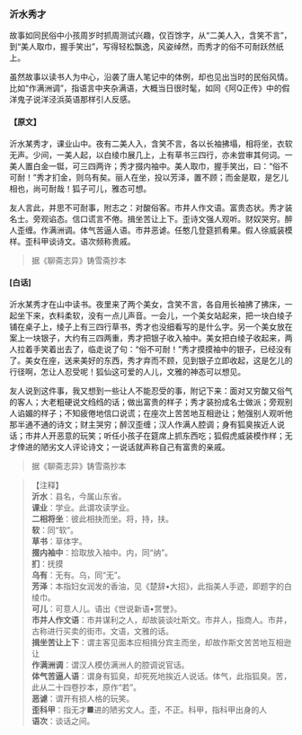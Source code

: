 <script type="text/javascript">
    var head = document.getElementsByTagName('head')[0];
    cssURL = '/public/liao.css';
    linkTag = document.createElement('link');
    linkTag.href = cssURL;
    linkTag.setAttribute('type','text/css');
    linkTag.setAttribute('rel','stylesheet');
    head.appendChild(linkTag);
</script>
### 沂水秀才

故事如同民俗中小孩周岁时抓周测试兴趣，仅百馀字，从“二美人入，含笑不言”，到“美人取巾，握手笑出”，写得轻松飘逸，风姿绰然，而秀才的俗不可耐跃然纸上。

虽然故事以读书人为中心，沿袭了唐人笔记中的体例，却也见出当时的民俗风情。比如“作满洲调”，指语言中夹杂满语，大概当日很时髦，如同《阿Q正传》中的假洋鬼子说洋泾浜英语那样引人反感。

#### 【原文】
<section>
沂水某秀才，课业山中。夜有二美人入，含笑不言，各以长袖拂塌，相将坐，衣软无声。少间，一美人起，以白绫巾展几上，上有草书三四行，亦未尝审其何词。一美人置白金一铤，可三四两许；秀才掇内袖中。美人取巾，握手笑出，曰：“俗不可耐！”秀才扪金，则乌有矣。丽人在坐，投以芳泽，置不顾；而金是取，是乞儿相也，尚可耐哉！狐子可儿，雅态可想。

友人言此，并思不可耐事，附志之：对酸俗客。市井人作文语。富贵态状。秀才装名士。旁观谄态。信口谎言不倦。揖坐苦让上下。歪诗文强人观听。财奴哭穷。醉人歪缠。作满洲调。体气苦逼人语。市井恶谑。任憨几登筵抓肴果。假人徐威装模样。歪科甲谈诗文。语次频称贵戚。

</section>

> 据《聊斋志异》铸雪斋抄本

#### [白话]
<aside>

沂水某秀才在山中读书。夜里来了两个美女，含笑不言，各自用长袖拂了拂床，一起坐下来，衣料柔软，没有一点儿声音。一会儿，一个美女站起来，把一块白绫子铺在桌子上，绫子上有三四行草书，秀才也没细看写的是什么字。另一个美女放在案上一块银子，大约有三四两重，秀才把银子收入袖中。美女把白绫子收起来，两人拉着手笑着出去了，临走说了句：“俗不可耐！”秀才摸摸袖中的银子，已经没有了。美女在座，送来美好的东西，秀才弃而不顾，见到银子立即收起，这是乞儿的行径啊，怎让人忍受呢！狐仙这可爱的人儿，文雅的神态可以想见。

友人说到这件事，我又想到一些让人不能忍受的事，附记下来：面对又穷酸又俗气的客人；大老粗硬说文绉绉的话；做出富贵的样子；秀才装扮成名士做派；旁观别人谄媚的样子；不知疲倦地信口说谎；在座次上苦苦地互相逊让；勉强别人观听他那半通不通的诗文；财主哭穷；醉汉歪缠；汉人作满人腔调；身有狐臭挨近人说话；市井人开恶意的玩笑；听任小孩子在筵席上抓东西吃；狐假虎威装模作样；无才倖进的陋劣文人评论诗文；一说话就声称自己有富贵的亲戚。

</aside>

> 据《聊斋志异》铸雪斋抄本  

> 【注释】  
<b>沂水</b>：县名，今属山东省。  
<b>课业</b>：学业。此谓攻读学业。  
<b>二相将坐</b>：彼此相抉而坐。将，持，扶。  
<b>软</b>：同“软”。  
<b>草书</b>：草体字。  
<b>掇内袖中</b>：拾取放入袖中。内，同“纳”。  
<b>扪</b>：抚摸  
<b>乌有</b>：无有。乌，同“无”。  
<b>芳泽</b>：本指妇女润发的香油，见《楚辞•大招》，此指美人手迹，即题字的白绫巾。  
<b>可儿</b>：可意人儿。语出《世说新语•赏誉》。  
<b>市并人作文语</b>：市井谋利之人，却故装谈吐斯文。市井人，指商人。市井，古称进行买卖的街市。文语，文雅的话。  
<b>揖坐苦让上下</b>：谓主客见面本应相揖分宾主而坐，却故作斯文苦苦地互相逊让  
<b>作满洲调</b>：谓汉人模仿满洲人的腔调说官话。  
<b>体气苦逼人语</b>：谓身有狐臭，却死死地挨近人说话。体气，此指狐臭。苦，此从二十四卷抄本，原作“若”。  
<b>恶谑</b>：谓开有损人格的玩笑。  
<b>歪科甲</b>：指无才■进的陋劣文人。歪，不正。科甲，指科甲出身的人  
<b>语次</b>：谈话之间。  
